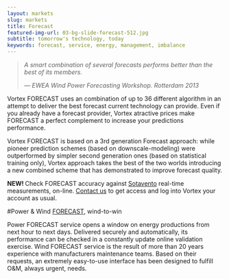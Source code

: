 ```yaml
---
layout: markets
slug: markets
title: Forecast
featured-img-url: 03-bg-slide-forecast-512.jpg
subtitle: tomorrow's technology, today
keywords: forecast, service, energy, management, imbalance
---
```


<blockquote>
    <p><i>A smart combination of several forecasts performs better than the best of its members.</i></p>
    <footer>&mdash; <cite>EWEA Wind Power Forecasting Workshop. Rotterdam 2013</cite></footer>
</blockquote>

<p> Vortex FORECAST uses an combination of up to 36 different algorithm in an attempt to deliver the best forecast current technology can provide. Even if you already have a forecast provider, Vortex atractive prices make FORECAST a perfect complement to increase your predictions performance.</p>

<!--<p> With FORECAST, Vortex enters the very competitive forecast market with a new, fresh approach: making use of our massive cluster (in charge of heavy Wind & Site calculations delivered every day) and a extremely interactive, easy-to-use users Interface.</p>-->

<p> Vortex FORECAST is based on a 3rd generation Forecast approach: while pioneer prediction schemes (based on downscale-modeling) were outperformed by simpler second generation ones (based on statistical training only), Vortex approach takes the best of the two worlds introducing a new combined scheme that has demonstrated to improve forecast quality.</p>

<div class="well well-sm ox_animate_when_almost_visible ox_bottom-to-top">
    <b> NEW! </b> Check FORECAST accuracy against <a href="http://www.sotaventogalicia.com/en" target="_blank">Sotavento</a> real-time measurements, on-line. <a href="mailto:info@vortex.es">Contact us</a> to get access and log into Vortex your account as usual.
</div>

#Power & Wind <a href=../solutions/forecast>FORECAST</a>, wind-to-win

Power FORECAST service opens a window on energy productions from next hour to next days. Delivered securely and automatically, its performance can be checked in a constantly update online validation exercise. Wind FORECAST service is the result of more than 20 years experience with manufacturers maintenance teams. Based on their requests, an extremely easy-to-use interface has been designed to fulfill O&M, always urgent, needs.
